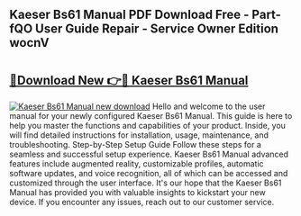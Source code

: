 ## Kaeser Bs61 Manual PDF Download Free - Part-fQO User Guide Repair - Service Owner Edition wocnV

# <h2><a href="http://bc59518.oget.top/?id=Kaeser+Bs61+Manual">🔗Download New 👉🔴 Kaeser Bs61 Manual</a></h2>

[![Kaeser Bs61 Manual new download](https://i.imgur.com/5g1atiW.png)](http://bc59518.oget.top/?id=Kaeser+Bs61+Manual)
Hello and welcome to the user manual for your newly configured Kaeser Bs61 Manual. This guide is here to help you master the functions and capabilities of your product. Inside, you will find detailed instructions for installation, usage, maintenance, and troubleshooting. Step-by-Step Setup Guide Follow these steps for a seamless and successful setup experience. Kaeser Bs61 Manual advanced features include augmented reality, customizable profiles, automatic software updates, and voice recognition, all of which can be accessed and customized through the user interface. It's our hope that the Kaeser Bs61 Manual has provided you with valuable insights to kickstart your new device. If you encounter any issues, reach out to our customer service.

